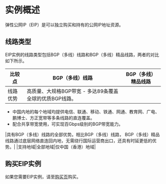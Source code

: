 # 实例概述

弹性公网IP（EIP）是可以独立购买和持有的公网IP地址资源。

## 线路类型

EIP实例的线路类型包括BGP（多线）线路和BGP（多线）精品线路，两者的对比如下所示。

|比较点|BGP（多线）线路|BGP（多线）精品线路|
|---|---------|-----------|
|线路优势|高质量、大规格BGP带宽 -   多达89条覆盖全球的优质BGP线路。
-   中国内地的每个地域均提供电信、联通、移动、铁通、网通、教育网、广电、鹏博士、方正宽带等多条线路的直连覆盖。
-   配合共享带宽使用，可实现百Gbps级别的BGP带宽能力。

|具有BGP（多线）线路的全部优势。相比BGP（多线）线路， BGP（多线）精品线路通过底层网络直连回内地，无需绕行国际运营商出口，还具有时延更低的优势。|
|支持地域|全部地域|仅中国（香港）地域|

## 购买EIP实例

如果您需要EIP实例，请至[购买页](https://common-buy-intl.alibabacloud.com/?commodityCode=eip_intl#/buy)购买。

